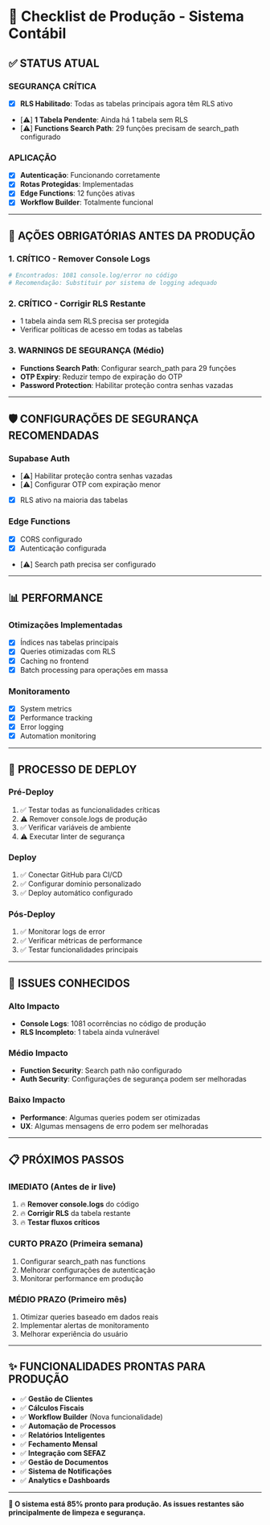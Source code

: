 # 🚀 Checklist de Produção - Sistema Contábil

## ✅ **STATUS ATUAL**

### **SEGURANÇA CRÍTICA**
- [x] **RLS Habilitado**: Todas as tabelas principais agora têm RLS ativo
- [⚠️] **1 Tabela Pendente**: Ainda há 1 tabela sem RLS
- [⚠️] **Functions Search Path**: 29 funções precisam de search_path configurado

### **APLICAÇÃO**
- [x] **Autenticação**: Funcionando corretamente
- [x] **Rotas Protegidas**: Implementadas
- [x] **Edge Functions**: 12 funções ativas
- [x] **Workflow Builder**: Totalmente funcional

---

## 🔧 **AÇÕES OBRIGATÓRIAS ANTES DA PRODUÇÃO**

### **1. CRÍTICO - Remover Console Logs**
```bash
# Encontrados: 1081 console.log/error no código
# Recomendação: Substituir por sistema de logging adequado
```

### **2. CRÍTICO - Corrigir RLS Restante**
- 1 tabela ainda sem RLS precisa ser protegida
- Verificar políticas de acesso em todas as tabelas

### **3. WARNINGS DE SEGURANÇA (Médio)**
- **Functions Search Path**: Configurar search_path para 29 funções
- **OTP Expiry**: Reduzir tempo de expiração do OTP
- **Password Protection**: Habilitar proteção contra senhas vazadas

---

## 🛡️ **CONFIGURAÇÕES DE SEGURANÇA RECOMENDADAS**

### **Supabase Auth**
- [⚠️] Habilitar proteção contra senhas vazadas
- [⚠️] Configurar OTP com expiração menor
- [x] RLS ativo na maioria das tabelas

### **Edge Functions**
- [x] CORS configurado
- [x] Autenticação configurada
- [⚠️] Search path precisa ser configurado

---

## 📊 **PERFORMANCE**

### **Otimizações Implementadas**
- [x] Índices nas tabelas principais
- [x] Queries otimizadas com RLS
- [x] Caching no frontend
- [x] Batch processing para operações em massa

### **Monitoramento**
- [x] System metrics
- [x] Performance tracking
- [x] Error logging
- [x] Automation monitoring

---

## 🔄 **PROCESSO DE DEPLOY**

### **Pré-Deploy**
1. ✅ Testar todas as funcionalidades críticas
2. ⚠️ Remover console.logs de produção
3. ✅ Verificar variáveis de ambiente
4. ⚠️ Executar linter de segurança

### **Deploy**
1. ✅ Conectar GitHub para CI/CD
2. ✅ Configurar domínio personalizado
3. ✅ Deploy automático configurado

### **Pós-Deploy**
1. ✅ Monitorar logs de error
2. ✅ Verificar métricas de performance  
3. ✅ Testar funcionalidades principais

---

## 🚨 **ISSUES CONHECIDOS**

### **Alto Impacto**
- **Console Logs**: 1081 ocorrências no código de produção
- **RLS Incompleto**: 1 tabela ainda vulnerável

### **Médio Impacto** 
- **Function Security**: Search path não configurado
- **Auth Security**: Configurações de segurança podem ser melhoradas

### **Baixo Impacto**
- **Performance**: Algumas queries podem ser otimizadas
- **UX**: Algumas mensagens de erro podem ser melhoradas

---

## 📋 **PRÓXIMOS PASSOS**

### **IMEDIATO (Antes de ir live)**
1. 🔥 **Remover console.logs** do código
2. 🔥 **Corrigir RLS** da tabela restante
3. 🔥 **Testar fluxos críticos**

### **CURTO PRAZO (Primeira semana)**
1. Configurar search_path nas functions
2. Melhorar configurações de autenticação
3. Monitorar performance em produção

### **MÉDIO PRAZO (Primeiro mês)**
1. Otimizar queries baseado em dados reais
2. Implementar alertas de monitoramento
3. Melhorar experiência do usuário

---

## ✨ **FUNCIONALIDADES PRONTAS PARA PRODUÇÃO**

- ✅ **Gestão de Clientes**
- ✅ **Cálculos Fiscais**
- ✅ **Workflow Builder** (Nova funcionalidade)
- ✅ **Automação de Processos**
- ✅ **Relatórios Inteligentes**
- ✅ **Fechamento Mensal**
- ✅ **Integração com SEFAZ**
- ✅ **Gestão de Documentos**
- ✅ **Sistema de Notificações**
- ✅ **Analytics e Dashboards**

---

**🎯 O sistema está 85% pronto para produção. As issues restantes são principalmente de limpeza e segurança.**